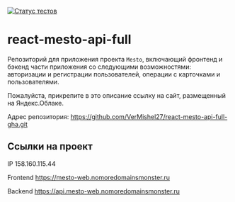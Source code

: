 [![Статус тестов](../../actions/workflows/tests.yml/badge.svg)](../../actions/workflows/tests.yml)

# react-mesto-api-full
Репозиторий для приложения проекта `Mesto`, включающий фронтенд и бэкенд части приложения со следующими возможностями: авторизации и регистрации пользователей, операции с карточками и пользователями.
  
Пожалуйста, прикрепите в это описание ссылку на сайт, размещенный на Яндекс.Облаке.

Адрес репозитория: https://github.com/VerMishel27/react-mesto-api-full-gha.git

## Ссылки на проект

IP 158.160.115.44

Frontend https://mesto-web.nomoredomainsmonster.ru

Backend https://api.mesto-web.nomoredomainsmonster.ru
